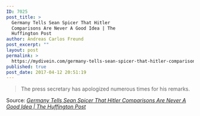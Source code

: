 ```yaml
---
ID: 7025
post_title: >
  Germany Tells Sean Spicer That Hitler
  Comparisons Are Never A Good Idea | The
  Huffington Post
author: Andreas Carlos Freund
post_excerpt: ""
layout: post
permalink: >
  https://mydivein.com/germany-tells-sean-spicer-that-hitler-comparisons-are-never-a-good-idea-the-huffington-post/
published: true
post_date: 2017-04-12 20:51:19
---
```

<blockquote><a href="http://www.huffingtonpost.com/entry/germany-sean-spicer-hitler_us_58ee3108e4b0ca64d91aeea7?ynn&amp;"><img class="alignnone size-full" src="https://mydivein.com/wp-content/uploads/2017/04/58ee31651600001f006580a0.jpeg" alt="" /></a>The press secretary has apologized numerous times for his remarks.</blockquote>
Source: <em><a href="http://www.huffingtonpost.com/entry/germany-sean-spicer-hitler_us_58ee3108e4b0ca64d91aeea7">Germany Tells Sean Spicer That Hitler Comparisons Are Never A Good Idea | The Huffington Post</a></em>